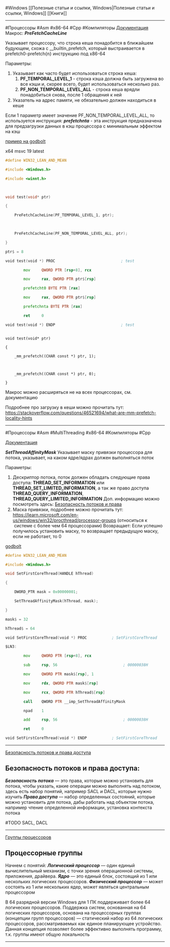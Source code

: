 #Windows
[[Полезные статьи и ссылки, Windows|Полезные статьи и ссылки, Windows]]
[[Книги]]

______
#Процессоры #Asm #x86-64 #Cpp #Компиляторы 
[Документация](https://learn.microsoft.com/en-us/windows/win32/api/winnt/nf-winnt-prefetchcacheline)
Макрос:  ***PreFetchCacheLine***

Указывает процессору, что строка кеша понадобится в ближайшем будующем, схожа с \__builtin_prefetch, который выстраивается в prefetch0-prefetch{n} инструкцию под x86-64

Параметры:
1) Указывает как часто будет использоваться строка кеша:
	1) **PF_TEMPORAL_LEVEL_1** - строка кэша должна быть загружена во все кэши и, скорее всего, будет использоваться несколько раз.
	2) **PF_NON_TEMPORAL_LEVEL_ALL** - строка кеша врядли понадобиться снова, после 1 обращения к ней
2) Указатель на адрес памяти, не обязательно должен находиться в кеше
   
Если 1 параметр имеет значение PF_NON_TEMPORAL_LEVEL_ALL, то используется инструкция:
***prefetchnta***  - эта инструкция предназначена для предзагрузки данных в кэш процессора с минимальным эффектом на кэш

[пример на godbolt](https://godbolt.org/z/1qYKM1T5s)

x64 msvc 19 latest

```cpp
#define WIN32_LEAN_AND_MEAN

#include <Windows.h>

#include <winnt.h>

  

void test(void* ptr)

{

    PreFetchCacheLine(PF_TEMPORAL_LEVEL_1, ptr);

  

    PreFetchCacheLine(PF_NON_TEMPORAL_LEVEL_ALL, ptr);

}
```

```asm
ptr$ = 8

void test(void *) PROC                             ; test

        mov     QWORD PTR [rsp+8], rcx

        mov     rax, QWORD PTR ptr$[rsp]

        prefetcht0 BYTE PTR [rax]

        mov     rax, QWORD PTR ptr$[rsp]

        prefetchnta BYTE PTR [rax]

        ret     0

void test(void *) ENDP                             ; test

```

```preprocessor

void test(void* ptr)

{

    _mm_prefetch((CHAR const *) ptr, 1);

  

    _mm_prefetch((CHAR const *) ptr, 0);

}

```

Макрос можно расширяться не на всех процессорах, см. документацию

Подробнее про загрузку в кеши можно прочитать тут:
https://stackoverflow.com/questions/46521694/what-are-mm-prefetch-locality-hints

______

#Процессоры #Asm #MultiThreading #x86-64 #Компиляторы #Cpp 

[Документация](https://learn.microsoft.com/en-us/windows/win32/api/winbase/nf-winbase-setthreadaffinitymask)

***SetThreadAffinityMask***
Указывает маску привязки процессора для потока, указывает, на каком ядре/ядрах должен выполняться поток

Параметры:
1) Дескриптор потока, поток должен обладать следующие права доступа:
   **THREAD_SET_INFORMATION** или **THREAD_SET_LIMITED_INFORMATION**, а так же право доступа **THREAD_QUERY_INFORMATION**, **THREAD_QUERY_LIMITED_INFORMATION**
   Доп. информацию можно посмотреть здесь: [Безопасность потоков и права](https://learn.microsoft.com/en-us/windows/desktop/ProcThread/thread-security-and-access-rights)
2) Маска привязки, подробнее можно прочитать тут: https://learn.microsoft.com/en-us/windows/win32/procthread/processor-groups (относиться к  системе с более чем 64 процессорами)
Возвращает:
Если успешно получилось установить маску, то возвращает предыдущую маску, если не работает, то 0
   
   
[godbolt](https://godbolt.org/z/ar1WvTxMd)

```cpp
#define WIN32_LEAN_AND_MEAN

#include <Windows.h>

void SetFirstCoreThread(HANDLE hThread)

{

    DWORD_PTR mask = 0x00000001;

    SetThreadAffinityMask(hThread, mask);

}
```

```asm
mask$ = 32

hThread$ = 64

void SetFirstCoreThread(void *) PROC           ; SetFirstCoreThread

$LN3:

        mov     QWORD PTR [rsp+8], rcx

        sub     rsp, 56                             ; 00000038H

        mov     QWORD PTR mask$[rsp], 1

        mov     rdx, QWORD PTR mask$[rsp]

        mov     rcx, QWORD PTR hThread$[rsp]

        call    QWORD PTR __imp_SetThreadAffinityMask

        npad    1

        add     rsp, 56                             ; 00000038H

        ret     0

void SetFirstCoreThread(void *) ENDP           ; SetFirstCoreThread
```

______

[Безопасность потоков и права доступа](https://learn.microsoft.com/en-us/windows/win32/procthread/thread-security-and-access-rights)

## Безопасность потоков и права доступа: 
***Безопасность потока*** — это права, которые можно установить для потока, чтобы указать, какие операции можно выполнять над потоком, здесь есть набор понятий, например SACL и DACL, которые нужно изучить ***Права доступа*** — набор определенных состояний, которые можно установить для потока, дабы работать над объектом потока, например чтение определенной информации, установка контекста потока

#TODO SACL, DACL

______

[Группы процессоров](https://learn.microsoft.com/en-us/windows/win32/procthread/processor-groups)

## Процессорные группы 
Начнем с понятий:
 ***Логический процессор*** — один единый вычислительный механизм, с точки зрения операционной системы, приложения, драйвера. 
 ***Ядро*** — это единый блок, состоящий из 1 или нескольких логических процессоров. ***Физический процессор*** — может состоять из 1 или нескольких ядер, может являться центральным процессором 
 
 В 64 разрядной версии Windows для 1 ПК поддерживает более 64 логических процессоров. Поддержка систем, основанная на 64 логических процессоров, основана на процессорных группах (концепции групп процессоров) — статический набор из 64 логических процессоров, рассматриваемых как единое планирующее устройство.
 Данная концепция позволяет более эффективно выполнять программу, т.к. группы имеют общую локальность

______